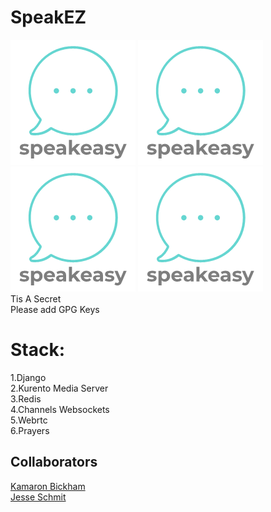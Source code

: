# SpeakEZ
![speakEZ](https://github.com/KamaronB/SpeakEZ/blob/master/static/images/8954012d-cf62-4ff2-a24e-bfcb212f6282.png) 
![speakEZ](https://github.com/KamaronB/SpeakEZ/blob/master/static/images/8954012d-cf62-4ff2-a24e-bfcb212f6282.png) 
![speakEZ](https://github.com/KamaronB/SpeakEZ/blob/master/static/images/8954012d-cf62-4ff2-a24e-bfcb212f6282.png) 
![speakEZ](https://github.com/KamaronB/SpeakEZ/blob/master/static/images/8954012d-cf62-4ff2-a24e-bfcb212f6282.png) <br/>
Tis A Secret <br/>
Please add GPG Keys
# Stack:
  1.Django<br/>
  2.Kurento Media Server<br/>
  3.Redis<br/>
  4.Channels Websockets<br/>
  5.Webrtc<br/>
  6.Prayers
## Collaborators
[Kamaron Bickham](https://github.com/KamaronB) <br/>
[Jesse Schmit](https://github.com/JesseSchmit)
